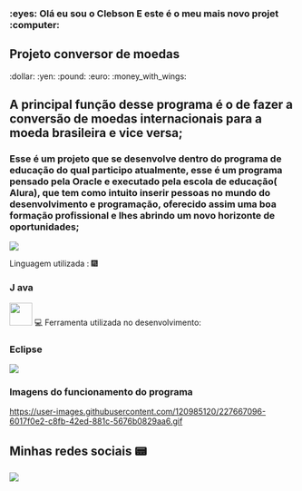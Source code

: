 <h3 align=”left”>  :eyes: Olá eu sou o Clebson 
E este é o meu mais novo projet   :computer: </h3>
                                           

<h2> Projeto conversor de moedas</h2>:dollar:  :yen: :pound: :euro: :money_with_wings:

## A principal função desse programa é o de fazer a conversão de moedas internacionais para a moeda brasileira e vice versa;

### Esse é um projeto que se desenvolve dentro do programa de educação do qual participo atualmente, esse é um programa pensado pela Oracle e executado pela escola de educação( Alura), que tem como intuito inserir pessoas no mundo do desenvolvimento e programação, oferecido assim uma boa formação profissional e lhes abrindo um novo horizonte de oportunidades;
<a href="https://www.oracle.com/br/"><img src="https://img.shields.io/badge/Oracle-F80000?style=for-the-badge&logo=oracle&logoColor=white"></a>


Linguagem utilizada :  :fireworks:

### J ava

<a href="https://www.oracle.com/br/java/technologies/downloads/"><img src="https://cdn.jsdelivr.net/gh/devicons/devicon/icons/java/java-original.svg" widht="40" height="40" target="_blank"></a>
:computer:
Ferramenta utilizada no desenvolvimento:

### Eclipse
<a href="https://eclipseide.org/"><img src="https://img.shields.io/badge/Eclipse-FE7A16.svg?style=for-the-badge&logo=Eclipse&logoColor=white" target="_blank"></a>
###  Imagens do funcionamento do programa
https://user-images.githubusercontent.com/120985120/227667096-6017f0e2-c8fb-42ed-881c-5676b0829aa6.gif

## Minhas redes sociais :pager:
<a href="https://www.linkedin.com/in/clebson-alves-desenvolvedorfrontend/" target="_blank"><img src="https://img.shields.io/badge/-LinkedIn-%230077B5?style=for-the-badge&logo=linkedin&logoColor=white" target="_blank"></a>  


















































































































































































































































































>



























































































































































































































































































































































































































































